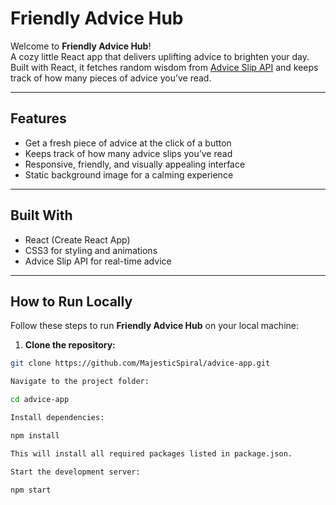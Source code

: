 # Friendly Advice Hub

Welcome to **Friendly Advice Hub**!  
A cozy little React app that delivers uplifting advice to brighten your day. Built with React, it fetches random wisdom from [Advice Slip API](https://api.adviceslip.com) and keeps track of how many pieces of advice you’ve read.

---

## Features

- Get a fresh piece of advice at the click of a button  
- Keeps track of how many advice slips you’ve read  
- Responsive, friendly, and visually appealing interface  
- Static background image for a calming experience  

---

## Built With

- React (Create React App)  
- CSS3 for styling and animations  
- Advice Slip API for real-time advice  

---

## How to Run Locally

Follow these steps to run **Friendly Advice Hub** on your local machine:

1. **Clone the repository:**

```bash
git clone https://github.com/MajesticSpiral/advice-app.git

Navigate to the project folder:

cd advice-app

Install dependencies:

npm install

This will install all required packages listed in package.json.

Start the development server:

npm start
